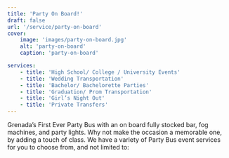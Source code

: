 ```yaml
---
title: 'Party On Board!'
draft: false
url: '/service/party-on-board'
cover:
    image: 'images/party-on-board.jpg'
    alt: 'party-on-board'
    caption: 'party-on-board'

services:
    - title: 'High School/ College / University Events'
    - title: 'Wedding Transportation'
    - title: 'Bachelor/ Bachelorette Parties'
    - title: 'Graduation/ Prom Transportation'
    - title: 'Girl’s Night Out'
    - title: 'Private Transfers'
---
```


Grenada’s First Ever Party Bus with an on board fully stocked bar, fog machines, and party lights. Why not make the occasion a memorable one, by adding a touch of class. We have a variety of Party Bus event services for you to choose from, and not limited to:

